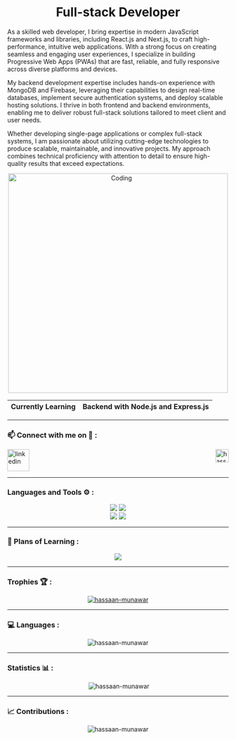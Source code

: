 <h1 align="center">Full-stack Developer</h1>

<p>
As a skilled web developer, I bring expertise in modern JavaScript frameworks and libraries, including React.js and Next.js, to craft high-performance, intuitive web applications. With a strong focus on creating seamless and engaging user experiences, I specialize in building Progressive Web Apps (PWAs) that are fast, reliable, and fully responsive across diverse platforms and devices.

My backend development expertise includes hands-on experience with MongoDB and Firebase, leveraging their capabilities to design real-time databases, implement secure authentication systems, and deploy scalable hosting solutions. I thrive in both frontend and backend environments, enabling me to deliver robust full-stack solutions tailored to meet client and user needs.

Whether developing single-page applications or complex full-stack systems, I am passionate about utilizing cutting-edge technologies to produce scalable, maintainable, and innovative projects. My approach combines technical proficiency with attention to detail to ensure high-quality results that exceed expectations.

</p>

<p align='center'><img  alt="Coding" width="500" src="https://miro.medium.com/max/1272/1*ZSVmWGcc1weENb0ShawWxw.gif"></p>

| Currently Learning |Backend with Node.js and Express.js |
| ------------------ | --------- |

<hr>
<h3 align="left">📫 Connect with me on 🔗 :</h3>

<p align="left">
	<a href="https://www.linkedin.com/in/hassaan-munawar-085a6b2b4" target="blank"><img align="center"
			src="https://skillicons.dev/icons?i=linkedin" height="50" width="50" alt="linkedin" /></a>
	 <img align="right" height="30" src="https://komarev.com/ghpvc/?username=hassaan-munawar&label=Profile%20views&color=0e75b6&style=flat" alt="hassaan-munawar" />
</p>
<hr>
<h3 align="left">Languages and Tools ⚙️ : </h3>

<p align='center'>
	<img src="https://skillicons.dev/icons?i=git,github,vscode,bootstrap,cpp,redux" />
  <img src="https://skillicons.dev/icons?i=js,css,nextjs,tailwind,figma,firebase" /> <br/>
	<img src="https://skillicons.dev/icons?i=html,react,express,mongodb,nodejs,materialui" />
	<img src="https://skillicons.dev/icons?i=postman,vercel,npm,md,ts,appwrite" />
<!-- 	<img src="https://skillicons.dev/icons?i=,md,materialui," /> -->
</p>

<hr>

<h3 align="left">🏫 Plans of Learning :</h3>

<p align="center">
	<img src="https://skillicons.dev/icons?i=python,threejs,docker,aws,kubernetes,fastapi" />

</p>
<hr>
<h3 align="left">Trophies 🏆 :</h3>
<p align="center"> <a href="https://github.com/ryo-ma/github-profile-trophy"><img src="https://github-profile-trophy.vercel.app/?username=hassaan-munawar" alt="hassaan-munawar" /></a> </p>
<hr>
<h3 align="left">💻 Languages :</h3>
<p align='center'> <img src="https://github-readme-stats.vercel.app/api/top-langs?username=hassaan-munawar&show_icons=true&locale=en&layout=compact" alt="hassaan-munawar" /></p>

<hr>
<h3 align="left" > Statistics 📊 :</h3>
<p align="center">&nbsp;<img src="https://github-readme-stats.vercel.app/api?username=hassaan-munawar&show_icons=true&locale=en" alt="hassaan-munawar" /></p>
<hr>
<h3 align='left'>📈 Contributions :</h3>
<p  align="center"><img src="https://github-readme-streak-stats.herokuapp.com/?user=hassaan-munawar&" alt="hassaan-munawar" /></p>


